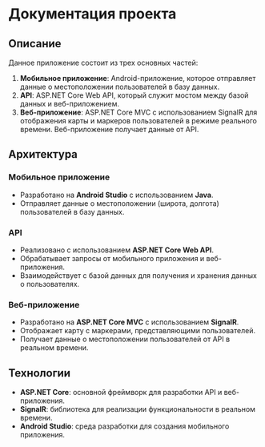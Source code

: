 # Документация проекта

## Описание

Данное приложение состоит из трех основных частей:

1. **Мобильное приложение**: Android-приложение, которое отправляет данные о местоположении пользователей в базу данных.
2. **API**: ASP.NET Core Web API, который служит мостом между базой данных и веб-приложением.
3. **Веб-приложение**: ASP.NET Core MVC с использованием SignalR для отображения карты и маркеров пользователей в режиме реального времени. Веб-приложение получает данные от API.

## Архитектура

### Мобильное приложение

- Разработано на **Android Studio** с использованием **Java**.
- Отправляет данные о местоположении (широта, долгота) пользователей в базу данных.

### API

- Реализовано с использованием **ASP.NET Core Web API**.
- Обрабатывает запросы от мобильного приложения и веб-приложения.
- Взаимодействует с базой данных для получения и хранения данных о пользователях.

### Веб-приложение

- Разработано на **ASP.NET Core MVC** с использованием **SignalR**.
- Отображает карту с маркерами, представляющими пользователей.
- Получает данные о местоположении пользователей от API в реальном времени.

## Технологии

- **ASP.NET Core**: основной фреймворк для разработки API и веб-приложения.
- **SignalR**: библиотека для реализации функциональности в реальном времени.
- **Android Studio**: среда разработки для создания мобильного приложения.

